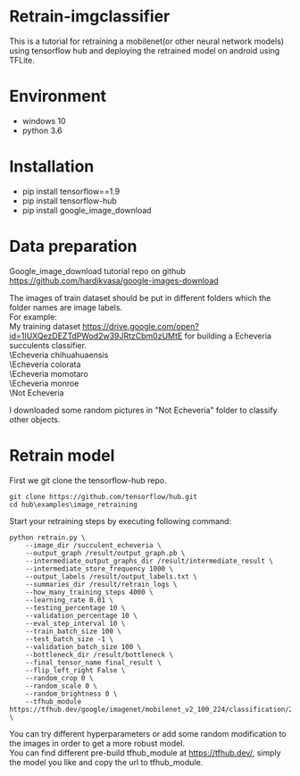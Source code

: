 # Retrain-imgclassifier
This is a tutorial for retraining a mobilenet(or other neural network models) using tensorflow hub and deploying the retrained model on android using TFLite.

# Environment
- windows 10
- python 3.6

# Installation
- pip install tensorflow==1.9
- pip install tensorflow-hub
- pip install google_image_download

# Data preparation
Google_image_download tutorial repo on github <https://github.com/hardikvasa/google-images-download>

The images of train dataset should be put in different folders which the folder names are image labels. \
For example: \
My training dataset <https://drive.google.com/open?id=1IUXQezDEZTdPWod2w39JRtzCbm0zUMtE> for building a Echeveria succulents
classifier. \
\Echeveria chihuahuaensis \
\Echeveria colorata \
\Echeveria momotaro \
\Echeveria monroe \
\Not Echeveria

I downloaded some random pictures in "Not Echeveria" folder to classify other objects.

# Retrain model
First we git clone the tensorflow-hub repo.
```
git clone https://github.com/tensorflow/hub.git
cd hub\examples\image_retraining
```
Start your retraining steps by executing following command:
```
python retrain.py \
    --image_dir /succulent_echeveria \
    --output_graph /result/output_graph.pb \
    --intermediate_output_graphs_dir /result/intermediate_result \
    --intermediate_store_frequency 1000 \
    --output_labels /result/output_labels.txt \
    --summaries_dir /result/retrain_logs \
    --how_many_training_steps 4000 \
    --learning_rate 0.01 \
    --testing_percentage 10 \
    --validation_percentage 10 \
    --eval_step_interval 10 \
    --train_batch_size 100 \
    --test_batch_size -1 \
    --validation_batch_size 100 \
    --bottleneck_dir /result/bottleneck \
    --final_tensor_name final_result \
    --flip_left_right False \
    --random_crop 0 \
    --random_scale 0 \
    --random_brightness 0 \
    --tfhub_module https://tfhub.dev/google/imagenet/mobilenet_v2_100_224/classification/2 \
```
You can try different hyperparameters or add some random modification to the images in order to get a more robust model. \
You can find different pre-build tfhub_module at <https://tfhub.dev/>, simply the model you like and copy the url to tfhub_module.

